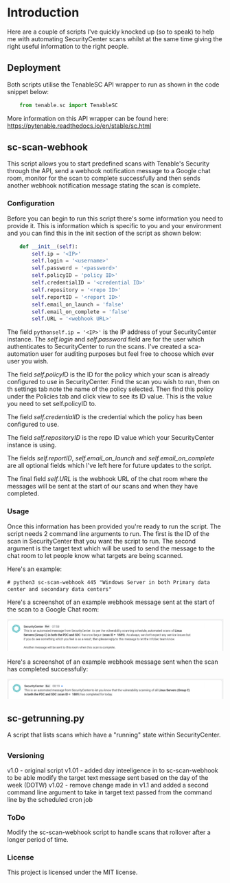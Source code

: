 # Introduction

Here are a couple of scripts I've quickly knocked up (so to speak) to help me with automating SecurityCenter scans whilst at the same time giving the right useful information to the right people.

## Deployment
Both scripts utilise the TenableSC API wrapper to run as shown in the code snippet below:

```python 
	from tenable.sc import TenableSC
```

More information on this API wrapper can be found here: https://pytenable.readthedocs.io/en/stable/sc.html

## sc-scan-webhook
This script allows you to start predefined scans with Tenable's Security through the API, send a webhook notification message to a Google chat room, monitor for the scan to complete successfully and then sends another webhook notification message stating the scan is complete.

### Configuration
Before you can begin to run this script there's some information you need to provide it. This is information which is specific to you and your environment and you can find this in the init section of the script as shown below: 

``` python
    def __init__(self):
        self.ip = '<IP>'
        self.login = '<username>'
        self.password = '<password>'
        self.policyID = 'policy ID>'
        self.credentialID = '<credential ID>'
        self.repository = '<repo ID>'
        self.reportID = '<report ID>'
        self.email_on_launch = 'false'
        self.email_on_complete = 'false'
        self.URL = '<webhook URL>'
```

The field ```pythonself.ip = '<IP>'``` is the IP address of your SecurityCenter instance. The *self.login* and *self.password* field are for the user which authenticates to SecurityCenter to run the scans. I've created a sca-automation user for auditing purposes but feel free to choose which ever user you wish.

The field *self.policyI*D is the ID for the policy which your scan is already configured to use in SecurityCenter. Find the scan you wish to run, then on th settings tab note the name of the policy selected. Then find this policy under the Policies tab and click view to see its ID value. This is the value you need to set self.policyID to.

The field *self.credentialID* is the credential which the policy has been configured to use. 

The field *self.repositoryID* is the repo ID value which your SecurityCenter instance is using. 

The fields *self.reportID*, *self.email_on_launch* and *self.email_on_complete* are all optional fields which I've left here for future updates to the script.

The final field *self.URL* is the webhook URL of the chat room where the messages will be sent at the start of our scans and when they have completed.

### Usage
Once this information has been provided you're ready to run the script. The script needs 2 command line arguments to run. The first is the ID of the scan in SecurityCenter that you want the script to run. The second argument is the target text which will be used to send the message to the chat room to let people know what targets are being scanned. 

Here's an example:

	# python3 sc-scan-webhook 445 "Windows Server in both Primary data center and secondary data centers"

Here's a screenshot of an example webhook message sent at the start of the scan to a Google Chat room:

![alt test](images/sc-scan-webhook-start-scan.png)

Here's a screenshot of an example webhook message sent when the scan has completed successfully:

![alt test](images/sc-scan-webhook-scan-completed.png)

## sc-getrunning.py

A script that lists scans which have a "running" state within SecurityCenter. 

##

### Versioning
v1.0 - original script
v1.01 - added day inteeligence in to sc-scan-webhook to be able modify the target text message sent based on the day of the week (DOTW)
v1.02 - remove change made in v1.1 and added a second command line argument to take in target text passed from the command line by the scheduled cron job 

### ToDo
Modify the sc-scan-webhook script to handle scans that rollover after a longer period of time.

### License
This project is licensed under the MIT license.

##
